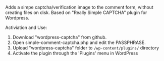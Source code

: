 Adds a simpe captcha/verification image to the comment form, without creating files on disk.
Based on "Really Simple CAPTCHA" plugin for Wordpress.

Activiation and Use:

1. Download "wordpress-captcha" from github.
2. Open simple-comment-captcha.php and edit the PASSPHRASE.
3. Upload "wordpress-captcha" folder to `/wp-content/plugins/` directory
4. Activate the plugin through the 'Plugins' menu in WordPress
